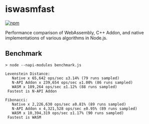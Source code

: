 # iswasmfast

[![npm](https://img.shields.io/npm/v/iswasmfast.svg?style=flat-square)](https://www.npmjs.com/package/iswasmfast)

Performance comparison of WebAssembly, C++ Addon, and native implementations of various algorithms in Node.js.

## Benchmark
```
> node --napi-modules benchmark.js

Levenstein Distance:
   Native x 65,642 ops/sec ±3.14% (79 runs sampled)
   N-API Addon x 239,654 ops/sec ±1.00% (86 runs sampled)
   WASM x 189,264 ops/sec ±1.12% (88 runs sampled)
 Fastest is N-API Addon

Fibonacci:
   Native x 2,226,630 ops/sec ±0.81% (89 runs sampled)
   N-API Addon x 4,321,528 ops/sec ±0.95% (89 runs sampled)
   WASM x 10,394,319 ops/sec ±1.17% (90 runs sampled)
 Fastest is WASM
```
